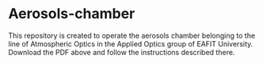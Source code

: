 # Aerosols-chamber
This repository is created to operate the aerosols chamber belonging to the line of Atmospheric Optics in the Applied Optics group of EAFIT University. Download the PDF above and follow the instructions described there.
